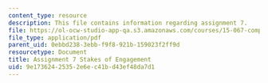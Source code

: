 ```yaml
---
content_type: resource
description: This file contains information regarding assignment 7.
file: https://ol-ocw-studio-app-qa.s3.amazonaws.com/courses/15-067-competitive-decision-making-and-negotiation-spring-2011/9e17362425352e6ec41bd43ef48da7d1_MIT15_067S11_assgn07.pdf
file_type: application/pdf
parent_uid: 0ebbd238-3ebb-f9f8-921b-159023f2ff9d
resourcetype: Document
title: Assignment 7 Stakes of Engagement
uid: 9e173624-2535-2e6e-c41b-d43ef48da7d1
---
```

